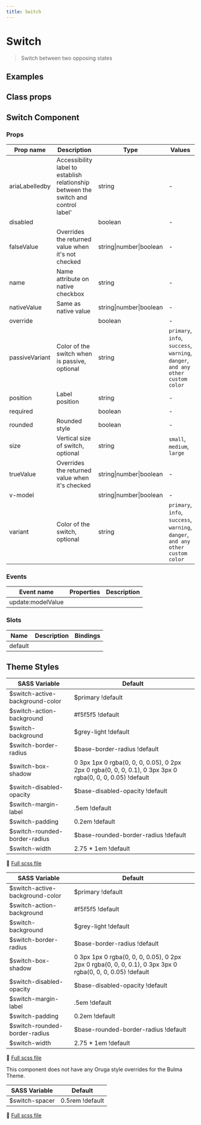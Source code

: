 ```yaml
---
title: Switch
---
```


# Switch

<div class="vp-doc">

> Switch between two opposing states

<Carbon />
</div>

<div class="vp-example">

## Examples

<example-switch />

</div>
<div class="vp-example">

## Class props

<inspector-switch-viewer />

</div>

<div class="vp-doc">

## Switch Component

### Props

| Prop name      | Description                                                                         | Type                    | Values                                                                          | Default |
| -------------- | ----------------------------------------------------------------------------------- | ----------------------- | ------------------------------------------------------------------------------- | ------- |
| ariaLabelledby | Accessibility label to establish relationship between the switch and control label' | string                  | -                                                                               |         |
| disabled       |                                                                                     | boolean                 | -                                                                               |         |
| falseValue     | Overrides the returned value when it's not checked                                  | string\|number\|boolean | -                                                                               | false   |
| name           | Name attribute on native checkbox                                                   | string                  | -                                                                               |         |
| nativeValue    | Same as native value                                                                | string\|number\|boolean | -                                                                               |         |
| override       |                                                                                     | boolean                 | -                                                                               |         |
| passiveVariant | Color of the switch when is passive, optional                                       | string                  | `primary`, `info`, `success`, `warning`, `danger`, `and any other custom color` |         |
| position       | Label position                                                                      | string                  | -                                                                               | 'right' |
| required       |                                                                                     | boolean                 | -                                                                               |         |
| rounded        | Rounded style                                                                       | boolean                 | -                                                                               | true    |
| size           | Vertical size of switch, optional                                                   | string                  | `small`, `medium`, `large`                                                      |         |
| trueValue      | Overrides the returned value when it's checked                                      | string\|number\|boolean | -                                                                               | true    |
| v-model        |                                                                                     | string\|number\|boolean | -                                                                               |         |
| variant        | Color of the switch, optional                                                       | string                  | `primary`, `info`, `success`, `warning`, `danger`, `and any other custom color` |         |

### Events

| Event name        | Properties | Description |
| ----------------- | ---------- | ----------- |
| update:modelValue |            |

### Slots

| Name    | Description | Bindings |
| ------- | ----------- | -------- |
| default |             |          |

</div>

<div class="vp-doc">

## Theme Styles

<div class="theme-orugabase">
 
| SASS Variable  | Default |
| -------------- | ------- |
| $switch-active-background-color | $primary !default |
| $switch-action-background | #f5f5f5 !default |
| $switch-background | $grey-light !default |
| $switch-border-radius | $base-border-radius !default |
| $switch-box-shadow | 0 3px 1px 0 rgba(0, 0, 0, 0.05), 0 2px 2px 0 rgba(0, 0, 0, 0.1), 0 3px 3px 0 rgba(0, 0, 0, 0.05) !default |
| $switch-disabled-opacity | $base-disabled-opacity !default |
| $switch-margin-label | .5em !default |
| $switch-padding | 0.2em !default |
| $switch-rounded-border-radius | $base-rounded-border-radius !default |
| $switch-width | 2.75 * 1em !default |

📄 [Full scss file](https://github.com/oruga-ui/oruga/blob/master/packages/oruga/src/scss/components/_switch.scss)

</div>

<div class="theme-orugafull">
 
| SASS Variable  | Default |
| -------------- | ------- |
| $switch-active-background-color | $primary !default |
| $switch-action-background | #f5f5f5 !default |
| $switch-background | $grey-light !default |
| $switch-border-radius | $base-border-radius !default |
| $switch-box-shadow | 0 3px 1px 0 rgba(0, 0, 0, 0.05), 0 2px 2px 0 rgba(0, 0, 0, 0.1), 0 3px 3px 0 rgba(0, 0, 0, 0.05) !default |
| $switch-disabled-opacity | $base-disabled-opacity !default |
| $switch-margin-label | .5em !default |
| $switch-padding | 0.2em !default |
| $switch-rounded-border-radius | $base-rounded-border-radius !default |
| $switch-width | 2.75 * 1em !default |

📄 [Full scss file](https://github.com/oruga-ui/oruga/blob/master/packages/oruga/src/scss/components/_switch.scss)

</div>

<div class="theme-bulma">

<p> This component does not have any Oruga style overrides for the Bulma Theme. </p>
      
</div>

<div class="theme-bootstrap">
 
| SASS Variable  | Default |
| -------------- | ------- |
| $switch-spacer | 0.5rem !default |

📄 [Full scss file](https://github.com/oruga-ui/theme-bootstrap/tree/main/src/assets/scss/components/_switch.scss)

</div>

</div>
